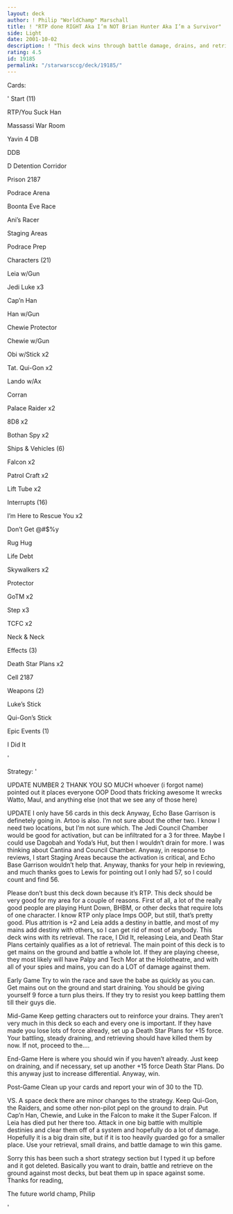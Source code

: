 ```yaml
---
layout: deck
author: ! Philip "WorldChamp" Marschall
title: ! "RTP done RIGHT Aka I’m NOT Brian Hunter Aka I’m a Survivor"
side: Light
date: 2001-10-02
description: ! "This deck wins through battle damage, drains, and retrieval. RTP is a meta choice cuz pepl here are playing Hunt Down and BHBM. What I’m playing at TrinoCon next weekend."
rating: 4.5
id: 19185
permalink: "/starwarsccg/deck/19185/"
---
```

Cards: 

' 
Start (11)

RTP/You Suck Han

Massassi War Room

Yavin 4 DB

DDB

D Detention Corridor

Prison 2187

Podrace Arena

Boonta Eve Race

Ani&#8217;s Racer

Staging Areas

Podrace Prep


Characters (21)

Leia w/Gun

Jedi Luke x3

Cap&#8217;n Han

Han w/Gun

Chewie Protector

Chewie w/Gun

Obi w/Stick x2

Tat. Qui-Gon x2

Lando w/Ax

Corran

Palace Raider x2

8D8 x2

Bothan Spy x2


Ships & Vehicles (6)

Falcon x2

Patrol Craft x2

Lift Tube x2


Interrupts (16)

I&#8217;m Here to Rescue You x2

Don&#8217;t Get @#$%y

Rug Hug

Life Debt

Skywalkers x2

Protector

GoTM  x2

Step x3

TCFC x2

Neck & Neck

Effects (3)

Death Star Plans x2

Cell 2187


Weapons (2)

Luke&#8217;s Stick

Qui-Gon&#8217;s Stick


Epic Events (1)

I Did It

'

Strategy: '

UPDATE NUMBER 2 THANK YOU SO MUCH whoever (i forgot name) pointed out it places everyone OOP Dood thats fricking awesome It wrecks Watto, Maul, and anything else (not that we see any of those here) 



UPDATE I only have 56 cards in this deck Anyway, Echo Base Garrison is definetely going in. Artoo is also. I’m not sure about the other two. I know I need two locations, but I’m not sure which. The Jedi Council Chamber would be good for activation, but can be infiltrated for a 3 for three. Maybe I could use Dagobah and Yoda’s Hut, but then I wouldn’t drain for more. I was thinking about Cantina and Council Chamber. Anyway, in response to reviews, I start Staging Areas because the activation is critical, and Echo Base Garrison wouldn’t help that. Anyway, thanks for your help in reviewing, and much thanks goes to Lewis for pointing out I only had 57, so I could count and find 56. 



Please don’t bust this deck down because it’s RTP. This deck should be very good for my area for a couple of reasons. First of all, a lot of the really good people are playing Hunt Down, BHBM, or other decks that require lots of one character. I know RTP only place Imps OOP, but still, that’s pretty good. Plus attrition is +2 and Leia adds a destiny in battle, and most of my mains add destiny with others, so I can get rid of most of anybody. This deck wins with its retrieval. The race, I Did It, releasing Leia, and Death Star Plans  certainly qualifies as a lot of retrieval. The main point of this deck is to get mains on the ground and battle a whole lot. If they are playing cheese, they most likely will have Palpy and Tech Mor at the Holotheatre, and with all of your spies and mains, you can do a LOT of damage against them. 

Early Game Try to win the race and save the babe as quickly as you can. Get mains out on the ground and start draining. You should be giving yourself 9 force a turn plus theirs. If they try to resist you keep battling them till their guys die. 

Mid-Game Keep getting characters out to reinforce your drains. They aren’t very much in this deck so each and every one is important. If they have made you lose lots of force already, set up a Death Star Plans for +15 force. Your battling, steady draining, and retrieving should have killed them by now. If not, proceed to the….

End-Game Here is where you should win if you haven’t already. Just keep on draining, and if necessary, set up another +15 force Death Star Plans. Do this anyway just to increase differential. Anyway, win.

Post-Game Clean up your cards and report your win of 30 to the TD.


VS. A space deck there are minor changes to the strategy. Keep Qui-Gon, the Raiders, and some other non-pilot pepl on the ground to drain. Put Cap’n Han, Chewie, and Luke in the Falcon to make it the Super Falcon. If Leia has died put her there too. Attack in one big battle with multiple destinies and clear them off of a system and hopefully do a lot of damage. Hopefully it is a big drain site, but if it is too heavily guarded go for a smaller place. Use your retrieval, small drains, and battle damage to win this game.


Sorry this has been such a short strategy section but I typed it up before and it got deleted. Basically you want to drain, battle and retrieve on the ground against most decks, but beat them up in space against some. Thanks for reading, 

The future world champ, Philip


'
